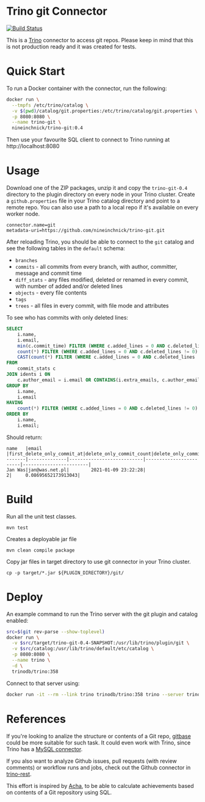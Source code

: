 Trino git Connector
===================

[![Build Status](https://github.com/nineinchnick/trino-git/actions/workflows/release.yaml/badge.svg)](https://github.com/nineinchnick/trino-git/actions/workflows/release.yaml)

This is a [Trino](http://trino.io/) connector to access git repos. Please keep in mind that this is not production ready and it was created for tests.

# Quick Start

To run a Docker container with the connector, run the following:
```bash
docker run \
  --tmpfs /etc/trino/catalog \
  -v $(pwd)/catalog/git.properties:/etc/trino/catalog/git.properties \
  -p 8080:8080 \
  --name trino-git \
  nineinchnick/trino-git:0.4
```

Then use your favourite SQL client to connect to Trino running at http://localhost:8080

# Usage

Download one of the ZIP packages, unzip it and copy the `trino-git-0.4` directory to the plugin directory on every node in your Trino cluster.
Create a `github.properties` file in your Trino catalog directory and point to a remote repo.
You can also use a path to a local repo if it's available on every worker node.

```
connector.name=git
metadata-uri=https://github.com/nineinchnick/trino-git.git
```

After reloading Trino, you should be able to connect to the `git` catalog and see the following tables in the `default` schema:
* `branches`
* `commits` - all commits from every branch, with author, committer, message and commit time
* `diff_stats` - any files modified, deleted or renamed in every commit, with number of added and/or deleted lines
* `objects` - every file contents
* `tags`
* `trees` - all files in every commit, with file mode and attributes

To see who has commits with only deleted lines:

```sql
SELECT
    i.name,
    i.email,
    min(c.commit_time) FILTER (WHERE c.added_lines = 0 AND c.deleted_lines != 0) AS first_delete_only_commit_at,
    count(*) FILTER (WHERE c.added_lines = 0 AND c.deleted_lines != 0) AS delete_only_commit_count,
    CAST(count(*) FILTER (WHERE c.added_lines = 0 AND c.deleted_lines != 0) AS double) / CAST(COUNT(*) AS double) AS delete_only_commit_ratio
FROM
    commit_stats c
JOIN idents i ON
    c.author_email = i.email OR CONTAINS(i.extra_emails, c.author_email)
GROUP BY
    i.name,
    i.email
HAVING
    count(*) FILTER (WHERE c.added_lines = 0 AND c.deleted_lines != 0) != 0
ORDER BY
    i.name,
    i.email;
```

Should return:
```
name   |email         |first_delete_only_commit_at|delete_only_commit_count|delete_only_commit_ratio|
-------|--------------|---------------------------|------------------------|------------------------|
Jan Was|jan@was.net.pl|        2021-01-09 23:22:28|                       2|     0.08695652173913043|
```

# Build

Run all the unit test classes.
```
mvn test
```

Creates a deployable jar file
```
mvn clean compile package
```

Copy jar files in target directory to use git connector in your Trino cluster.
```
cp -p target/*.jar ${PLUGIN_DIRECTORY}/git/
```

# Deploy

An example command to run the Trino server with the git plugin and catalog enabled:

```bash
src=$(git rev-parse --show-toplevel)
docker run \
  -v $src/target/trino-git-0.4-SNAPSHOT:/usr/lib/trino/plugin/git \
  -v $src/catalog:/usr/lib/trino/default/etc/catalog \
  -p 8080:8080 \
  --name trino \
  -d \
  trinodb/trino:358
```

Connect to that server using:
```bash
docker run -it --rm --link trino trinodb/trino:358 trino --server trino:8080 --catalog git --schema default
```

# References

If you're looking to analize the structure or contents of a Git repo, [gitbase](https://github.com/src-d/gitbase) could be more suitable for such task.
It could even work with Trino, since Trino has a [MySQL connector](https://trino.io/docs/current/connector/mysql.html).

If you also want to analyze Github issues, pull requests (with review comments) or workflow runs and jobs,
check out the Github connector in [trino-rest](https://github.com/nineinchnick/trino-rest).

This effort is inspired by [Acha](https://github.com/someteam/acha), to be able to calculate achievements based on contents of a Git repository using SQL.

